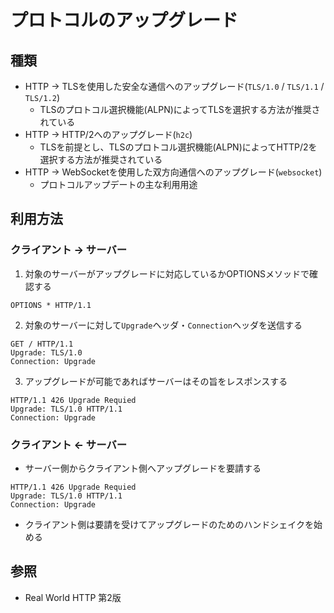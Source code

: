 # プロトコルのアップグレード
## 種類
- HTTP -> TLSを使用した安全な通信へのアップグレード(`TLS/1.0` / `TLS/1.1` / `TLS/1.2`)
  - TLSのプロトコル選択機能(ALPN)によってTLSを選択する方法が推奨されている
- HTTP -> HTTP/2へのアップグレード(`h2c`)
  - TLSを前提とし、TLSのプロトコル選択機能(ALPN)によってHTTP/2を選択する方法が推奨されている
- HTTP -> WebSocketを使用した双方向通信へのアップグレード(`websocket`)
  - プロトコルアップデートの主な利用用途

## 利用方法
### クライアント -> サーバー
1. 対象のサーバーがアップグレードに対応しているかOPTIONSメソッドで確認する
```
OPTIONS * HTTP/1.1
```

2. 対象のサーバーに対して`Upgrade`ヘッダ・`Connection`ヘッダを送信する
```
GET / HTTP/1.1
Upgrade: TLS/1.0
Connection: Upgrade
```

3. アップグレードが可能であればサーバーはその旨をレスポンスする
```
HTTP/1.1 426 Upgrade Requied
Upgrade: TLS/1.0 HTTP/1.1
Connection: Upgrade
```

### クライアント <- サーバー
- サーバー側からクライアント側へアップグレードを要請する

```
HTTP/1.1 426 Upgrade Requied
Upgrade: TLS/1.0 HTTP/1.1
Connection: Upgrade
```

- クライアント側は要請を受けてアップグレードのためのハンドシェイクを始める

## 参照
- Real World HTTP 第2版
